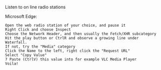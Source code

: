 Listen to on line radio stations


Microsoft Edge:

    Open the web radio station of your choice, and pause it
    Right Click and choose Inspect
    Choose the Network Header, and then usually the Fetch/XHR subcategory
    Hit the play button or CtrlR and observe a growing line under Waterfall.
    If not, try the "Media" category
    Click the Name to the left, right click the "Request URL"
    Select "Copy Value"
    7 Paste (CtrlV) this value into for example VLC Media Player
    Voila!

